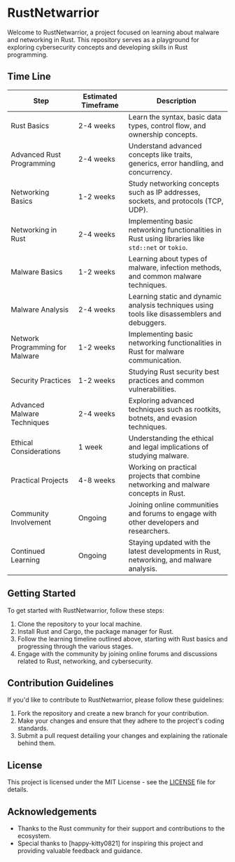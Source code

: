 # RustNetwarrior

Welcome to RustNetwarrior, a project focused on learning about malware and networking in Rust. This repository serves as a playground for exploring cybersecurity concepts and developing skills in Rust programming.

## Time Line

| Step                   | Estimated Timeframe | Description                                                                                                                                                                       |
|------------------------|---------------------|-----------------------------------------------------------------------------------------------------------------------------------------------------------------------------------|
| Rust Basics            | 2-4 weeks           | Learn the syntax, basic data types, control flow, and ownership concepts.                                                                                                         |
| Advanced Rust Programming | 2-4 weeks        | Understand advanced concepts like traits, generics, error handling, and concurrency.                                                                                              |
| Networking Basics      | 1-2 weeks           | Study networking concepts such as IP addresses, sockets, and protocols (TCP, UDP).                                                                                                 |
| Networking in Rust     | 2-4 weeks           | Implementing basic networking functionalities in Rust using libraries like `std::net` or `tokio`.                                                                                |
| Malware Basics         | 1-2 weeks           | Learning about types of malware, infection methods, and common malware techniques.                                                                                                |
| Malware Analysis       | 2-4 weeks           | Learning static and dynamic analysis techniques using tools like disassemblers and debuggers.                                                                                    |
| Network Programming for Malware | 1-2 weeks    | Implementing basic networking functionalities in Rust for malware communication.                                                                                                  |
| Security Practices     | 1-2 weeks           | Studying Rust security best practices and common vulnerabilities.                                                                                                                |
| Advanced Malware Techniques | 2-4 weeks        | Exploring advanced techniques such as rootkits, botnets, and evasion techniques.                                                                                                  |
| Ethical Considerations | 1 week              | Understanding the ethical and legal implications of studying malware.                                                                                                             |
| Practical Projects     | 4-8 weeks           | Working on practical projects that combine networking and malware concepts in Rust.                                                                                               |
| Community Involvement  | Ongoing             | Joining online communities and forums to engage with other developers and researchers.                                                                                            |
| Continued Learning     | Ongoing             | Staying updated with the latest developments in Rust, networking, and malware analysis.                                                                                           |

## Getting Started

To get started with RustNetwarrior, follow these steps:

1. Clone the repository to your local machine.
2. Install Rust and Cargo, the package manager for Rust.
3. Follow the learning timeline outlined above, starting with Rust basics and progressing through the various stages.
4. Engage with the community by joining online forums and discussions related to Rust, networking, and cybersecurity.

## Contribution Guidelines

If you'd like to contribute to RustNetwarrior, please follow these guidelines:

1. Fork the repository and create a new branch for your contribution.
2. Make your changes and ensure that they adhere to the project's coding standards.
3. Submit a pull request detailing your changes and explaining the rationale behind them.

## License

This project is licensed under the MIT License - see the [LICENSE](LICENSE) file for details.

## Acknowledgements

- Thanks to the Rust community for their support and contributions to the ecosystem.
- Special thanks to [happy-kitty0821] for inspiring this project and providing valuable feedback and guidance.

